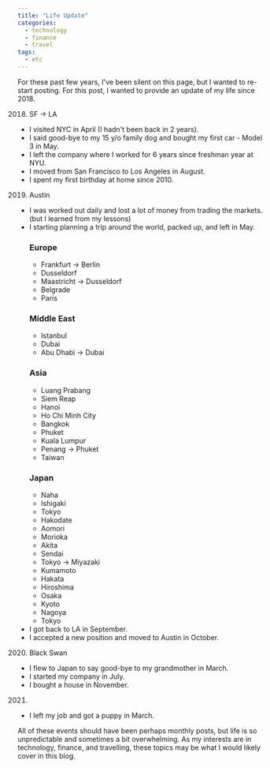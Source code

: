 ```yaml
---
title: "Life Update"
categories:
  - technology
  - finance
  - travel
tags:
  - etc
---
```


For these past few years, I've been silent on this page, but I wanted to re-start posting. For this post, I wanted to provide an update of my life since 2018.

2018. SF -> LA
 * I visited NYC in April (I hadn't been back in 2 years).
 * I said good-bye to my 15 y/o family dog and bought my first car - Model 3 in May.
 * I left the company where I worked for 6 years since freshman year at NYU.
 * I moved from San Francisco to Los Angeles in August.
 * I spent my first birthday at home since 2010.

2019. Austin
 * I was worked out daily and lost a lot of money from trading the markets. (but I learned from my lessons)
 * I starting planning a trip around the world, packed up, and left in May.
   ### Europe
   * Frankfurt -> Berlin
   * Dusseldorf
   * Maastricht -> Dusseldorf
   * Belgrade
   * Paris
   ### Middle East
   * Istanbul
   * Dubai
   * Abu Dhabi -> Dubai
   ### Asia
   * Luang Prabang
   * Siem Reap
   * Hanoi
   * Ho Chi Minh City
   * Bangkok
   * Phuket
   * Kuala Lumpur
   * Penang -> Phuket
   * Taiwan
   ### Japan
   * Naha
   * Ishigaki
   * Tokyo
   * Hakodate
   * Aomori
   * Morioka
   * Akita
   * Sendai
   * Tokyo -> Miyazaki
   * Kumamoto
   * Hakata
   * Hiroshima
   * Osaka
   * Kyoto
   * Nagoya
   * Tokyo
 * I got back to LA in September.
 * I accepted a new position and moved to Austin in October.

2020. Black Swan
 * I flew to Japan to say good-bye to my grandmother in March.
 * I started my company in July.
 * I bought a house in November.

2021.
 * I left my job and got a puppy in March.

All of these events should have been perhaps monthly posts, but life is so unpredictable and sometimes a bit overwhelming. As my interests are in technology, finance, and travelling, these topics may be what I would likely cover in this blog.
